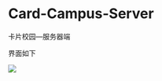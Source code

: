 # Card-Campus-Server
卡片校园—服务器端

界面如下
<div>
<img src="https://s1.ax1x.com/2018/06/27/PP5sOO.png"/>
</div>
